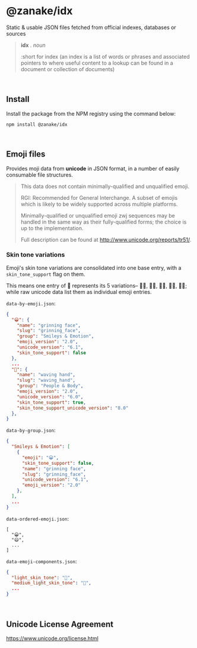 # @zanake/idx

Static & usable JSON files fetched from official indexes, databases or sources

> **idx** . _noun_
>
> :short for index (an index is a list of words or phrases and associated pointers to where useful content to a lookup can be found in a document or collection of documents)

<br>

## Install

Install the package from the NPM registry using the command below:

`npm install @zanake/idx`

<br>

## Emoji files

Provides moji data from **unicode** in JSON format, in a number of easily consumable file structures.

> This data does not contain minimally-qualified and unqualified emoji.
>
> RGI: Recommended for General Interchange. A subset of emojis which is likely to be widely supported across multiple platforms.
>
> Minimally-qualified or unqualified emoji zwj sequences may be handled in the same way as their fully-qualified forms; the choice is up to the implementation.
>
> Full description can be found at http://www.unicode.org/reports/tr51/.

### Skin tone variations

Emoji's skin tone variations are consolidated into one base entry, with a `skin_tone_support` flag on them.

This means one entry of 👋 represents its 5 variations– 👋🏻, 👋🏼, 👋🏽, 👋🏾, 👋🏿; while raw unicode data list them as individual emoji entries.

`data-by-emoji.json`:

```json
{
  "😀": {
    "name": "grinning face",
    "slug": "grinning_face",
    "group": "Smileys & Emotion",
    "emoji_version": "2.0",
    "unicode_version": "6.1",
    "skin_tone_support": false
  },
  ...
  "👋": {
    "name": "waving hand",
    "slug": "waving_hand",
    "group": "People & Body",
    "emoji_version": "2.0",
    "unicode_version": "6.0",
    "skin_tone_support": true,
    "skin_tone_support_unicode_version": "8.0"
  },
}
```

`data-by-group.json`:

```json
{
  "Smileys & Emotion": [
    {
      "emoji": "😀",
      "skin_tone_support": false,
      "name": "grinning face",
      "slug": "grinning_face",
      "unicode_version": "6.1",
      "emoji_version": "2.0"
    },
  ],
  ...
}
```

`data-ordered-emoji.json`:

```
[
  "😀",
  "😃",
  ...
]
```

`data-emoji-components.json`:

```json
{
  "light_skin_tone": "🏻",
  "medium_light_skin_tone": "🏼",
  ...
}
```

<br>

## Unicode License Agreement

https://www.unicode.org/license.html
